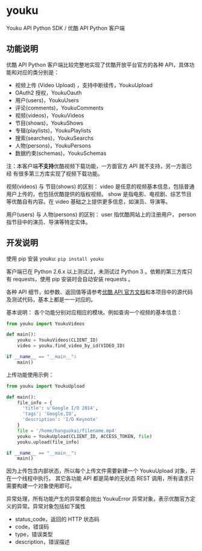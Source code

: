 # youku
Youku API Python SDK / 优酷 API Python 客户端

## 功能说明
优酷 API Python 客户端比较完整地实现了优酷开放平台官方的各种 API，具体功能和对应的类分别是：
* 视频上传 (Video Upload) ，支持中断续传，YoukuUpload
* OAuth2 授权，YoukuOauth
* 用户(users)，YoukuUsers
* 评论(comments)，YoukuComments
* 视频(videos)，YoukuVideos
* 节目(shows)，YoukuShows
* 专辑(playlists)，YoukuPlaylists
* 搜索(searches)，YoukuSearchs
* 人物(persons)，YoukuPersons
* 数据约束(schemas)，YoukuSchemas

注：本客户端**不支持**优酷视频下载功能，一方面官方 API 就不支持，另一方面已经
有很多第三方库实现了视频下载功能。

视频(videos) 与 节目(shows) 的区别：
video 是任意的视频基本信息，包括普通用户上传的，也包括优酷提供的版权视频。
show 是指电影、电视剧、综艺节目等优酷自有内容。在 video 基础之上提供更多信息，如演员、导演等。

用户(users) 与 人物(persons) 的区别：
user 指优酷网站上的注册用户， person 指节目中的演员、导演等特定实体。

## 开发说明
使用 pip 安装 youku: <code>pip install youku</code>

客户端已在 Python 2.6.x 以上测试过，未测试过 Python 3 。依赖的第三方库只有 requests，使用 pip 安装时会自动安装 requests 。

各种 API 细节，如参数、返回值等请参考[优酷 API 官方文档](http://open.youku.com/docs/doc?id=0)和本项目中的源代码及测试代码，基本上都是一一对应的。

基本说明：
各个功能分别对应相应的模块。例如查询一个视频的基本信息：
```python
from youku import YoukuVideos

def main():
    youku = YoukuVideos(CLIENT_ID)
    video = youku.find_video_by_id(VIDEO_ID)

if __name__ == "__main__":
    main()
```


上传功能使用示例：
```python
from youku import YoukuUpload

def main():
    file_info = {
      'title': u'Google I/O 2014',
      'tags': 'Google,IO',
      'description': 'I/O Keynote'
    }
    file = '/home/hanguokai/filename.mp4'
    youku = YoukuUpload(CLIENT_ID, ACCESS_TOKEN, file)
    youku.upload(file_info)

if __name__ == "__main__":
    main()
```

因为上传包含内部状态，所以每个上传文件需要新建一个 YoukuUpload 对象，并在一个线程中执行。
其它各功能 API 都是简单的无状态 REST 调用，所有请求只需要构建一个对象使用即可。

异常处理，所有功能产生的异常都会抛出 YoukuError 异常对象，表示优酷官方定义的异常。异常对象包括如下属性
* status_code，返回的 HTTP 状态码
* code，错误码
* type，错误类型
* description，错误描述
